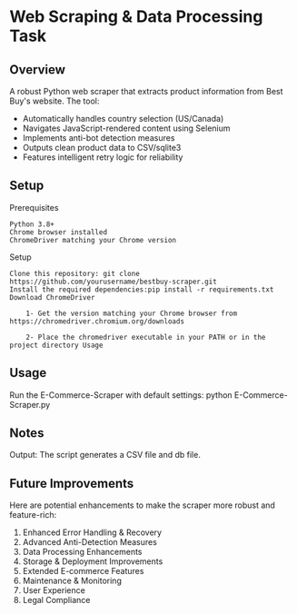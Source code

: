# Web Scraping & Data Processing Task

## Overview
A robust Python web scraper that extracts product information from Best Buy's website. The tool:
- Automatically handles country selection (US/Canada)
- Navigates JavaScript-rendered content using Selenium
- Implements anti-bot detection measures
- Outputs clean product data to CSV/sqlite3
- Features intelligent retry logic for reliability

## Setup

Prerequisites

    Python 3.8+
    Chrome browser installed
    ChromeDriver matching your Chrome version

Setup

    Clone this repository: git clone https://github.com/yourusername/bestbuy-scraper.git
    Install the required dependencies:pip install -r requirements.txt
    Download ChromeDriver

        1- Get the version matching your Chrome browser from https://chromedriver.chromium.org/downloads

        2- Place the chromedriver executable in your PATH or in the project directory Usage

## Usage
Run the E-Commerce-Scraper with default settings:
python E-Commerce-Scraper.py

## Notes

Output:
The script generates a CSV file and db file.

## Future Improvements

Here are potential enhancements to make the scraper more robust and feature-rich:
1. Enhanced Error Handling & Recovery
2. Advanced Anti-Detection Measures
3. Data Processing Enhancements
4. Storage & Deployment Improvements
5. Extended E-commerce Features
6. Maintenance & Monitoring
7. User Experience
8. Legal Compliance